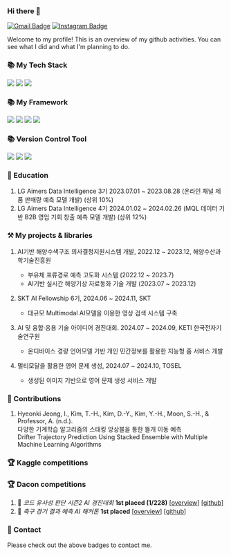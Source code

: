 ### Hi there 👋

[![Gmail Badge](https://img.shields.io/badge/Gmail-d14836?style=flat-square&logo=Gmail&logoColor=white&link=mailto:gusrl12101210@gmail.com)](mailto:gusrl12101210@gmail.com)
[![Instagram Badge](https://img.shields.io/badge/Instagram-E4405F?style=flat-square&logo=Instagram&logoColor=white&link=https://www.instagram.com/affjljoo3581)](https://www.instagram.com/hyeon__kki/)

Welcome to my profile! This is an overview of my github activities. You can see what I did and what I'm planning to do.

### 📚 My Tech Stack
  <img src="https://img.shields.io/badge/python-3776AB?style=for-the-badge&logo=python&logoColor=white"> <img src="https://img.shields.io/badge/Jupyter-F37626?style=for-the-badge&logo=Jupyter&logoColor=white"> <img src="https://img.shields.io/badge/c++-00599C?style=for-the-badge&logo=c%2B%2B&logoColor=white">  

### 📚 My Framework
<img src="https://img.shields.io/badge/TensorFlow-FF6F00?style=for-the-badge&logo=TensorFlow&logoColor=white"> <img src="https://img.shields.io/badge/PyTorch-EE4C2C?style=for-the-badge&logo=PyTorch&logoColor=white"> <img src="https://img.shields.io/badge/Keras-D00000?style=for-the-badge&logo=Keras&logoColor=white"> <img src="https://img.shields.io/badge/scikit learn-F7931E?style=for-the-badge&logo=scikit-learn&logoColor=white">

### 📚 Version Control Tool
<img src="https://img.shields.io/badge/github-181717?style=for-the-badge&logo=github&logoColor=white"> <img src="https://img.shields.io/badge/git-F05032?style=for-the-badge&logo=git&logoColor=white"> <img src="https://img.shields.io/badge/Docker-2496ED?style=for-the-badge&logo=Docker&logoColor=white"/> 

### 📝 Education 
1. LG Aimers Data Intelligence 3기 2023.07.01 ~ 2023.08.28 (온라인 채널 제품 판매량 예측 모델 개발) (상위 10%)<br/>
2. LG Aimers Data Intelligence 4기 2024.01.02 ~ 2024.02.26 (MQL 데이터 기반 B2B 영업 기회 창출 예측 모델 개발) (상위 12%)

### ⚒️ My projects & libraries
<!-- - 🤗 Transformers - Change DataCollatorForSeq2Seq to pad labels to a multiple of `pad_to_multiple_of` [[github](https://github.com/huggingface/transformers)] [[pr](https://github.com/huggingface/transformers/pull/13949)] -->

1. AI기반 해양수색구조 의사결정지원시스템 개발, 2022.12 ~ 2023.12, 해양수산과학기술진흥원
   * 부유체 표류경로 예측 고도화 시스템 (2022.12 ~ 2023.7) <br/>
   * AI기반 실시간 해양기상 자료동화 기술 개발 (2023.07 ~ 2023.12)

2. SKT AI Fellowship 6기, 2024.06 ~ 2024.11, SKT
    * 대규모 Multimodal AI모델을 이용한 영상 검색 시스템 구축
  
3. AI 및 융합·응용 기술 아이디어 경진대회.  2024.07 ~ 2024.09, KETI 한국전자기술연구원
    * 온디바이스 경량 언어모델 기반 개인 민간정보를 활용한 지능형 홈 서비스 개발

4. 멀티모달을 활용한 영어 문제 생성, 2024.07 ~ 2024.10, TOSEL
    * 생성된 이미지 기반으로 영어 문제 생성 서비스 개발
   
### 📝 Contributions

1. Hyeonki Jeong, I., Kim, T.-H., Kim, D.-Y., Kim, Y.-H., Moon, S.-H., & Professor, A. (n.d.). <br/>
   다양한 기계학습 알고리즘의 스태킹 앙상블을 통한 뜰개 이동 예측 <br/>
   Drifter Trajectory Prediction Using Stacked Ensemble with Multiple Machine Learning Algorithms 


### 🏆 Kaggle competitions
<!-- Here is [my kaggle profile page](https://www.kaggle.com/affjljoo3581). Check out my detailed achievements on kaggle.-->
<!-- - 🎖️ *Google - American Sign Language Fingerspelling Recognition* - **solo gold medal & money prize (5/1315)** [[overview](https://www.kaggle.com/competitions/asl-fingerspelling/overview)] [[github](https://github.com/affjljoo3581/Google-American-Sign-Language-Fingerspelling-Recognition)] -->

### 🏆 Dacon competitions
<!-- Here is [my dacon profile page](https://dacon.io/myprofile/427699/home). Check out my detailed achievements on dacon.
- 🥇 *Samsung AI Challenge for Scientific Discovery* - **1st placed (1/220)**  -->

  1. 🥇 *코드 유사성 판단 시즌2 AI 경진대회* **1st placed (1/228)** [[overview](https://dacon.io/competitions/official/236228/overview/description)] [[github](https://github.com/GNOEYHEAT/CodeSim_cpp)]<br/>
  2. 🥇 *축구 경기 결과 예측 AI 해커톤* **1st placed** [[overview](https://dacon.io/competitions/official/236246/overview/description)] [[github](https://github.com/Hyeon-kki/DACON/tree/main/soccer)]<br/>

### 💬 Contact
Please check out the above badges to contact me.
